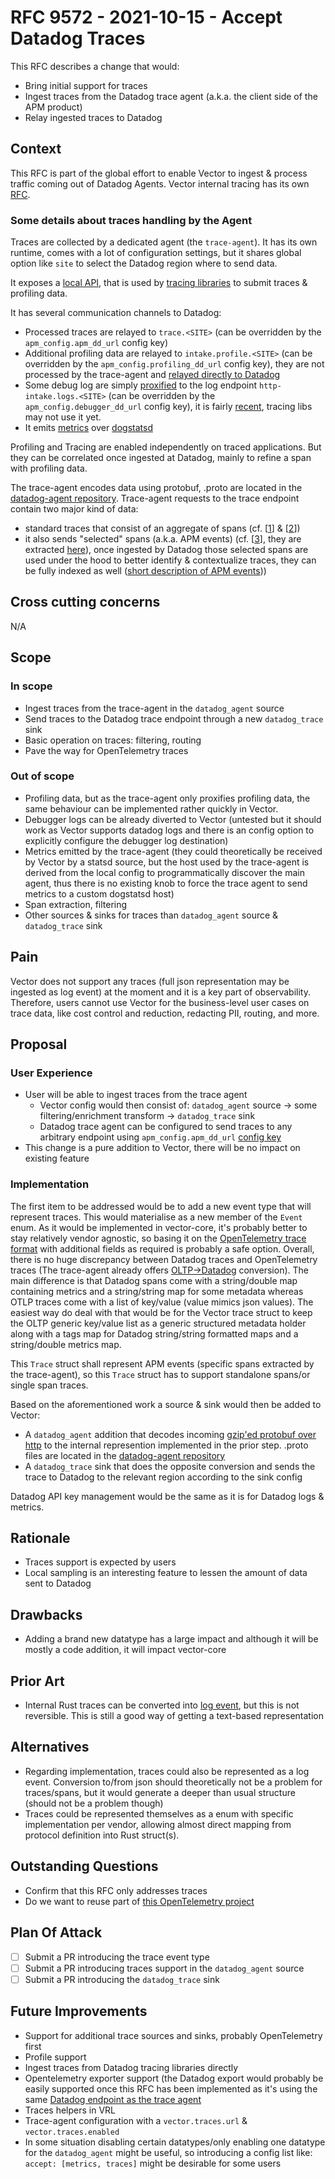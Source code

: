 # RFC 9572 - 2021-10-15 - Accept Datadog Traces

This RFC describes a change that would:

* Bring initial support for traces
* Ingest traces from the Datadog trace agent (a.k.a. the client side of the APM product)
* Relay ingested traces to Datadog

## Context

This RFC is part of the global effort to enable Vector to ingest & process traffic coming out of Datadog Agents. Vector
internal tracing has its own
[RFC](https://github.com/vectordotdev/vector/blob/97f8eb7/rfcs/2021-08-13-8025-internal-tracing.md).

### Some details about traces handling by the Agent

Traces are collected by a dedicated agent (the `trace-agent`). It has its own runtime, comes with a lot of configuration
settings, but it shares global option like `site` to select the Datadog region where to send data.

It exposes a [local API](https://github.com/DataDog/datadog-agent/blob/main/pkg/trace/api/endpoints.go), that is used by
[tracing
libraries](https://docs.datadoghq.com/developers/community/libraries/#apm--continuous-profiler-client-libraries) to
submit traces & profiling data.

It has several communication channels to Datadog:

* Processed traces are relayed to `trace.<SITE>` (can be overridden by the `apm_config.apm_dd_url` config key)
* Additional profiling data are relayed to `intake.profile.<SITE>` (can be overridden by the
  `apm_config.profiling_dd_url` config key), they are not processed by the trace-agent and [relayed directly to
  Datadog](https://github.com/DataDog/datadog-agent/blob/44eec15/pkg/trace/api/endpoints.go#L83-L86)
* Some debug log are simply
  [proxified](https://github.com/DataDog/datadog-agent/blob/44eec15/pkg/trace/api/endpoints.go#L96-L98) to the log
  endpoint `http-intake.logs.<SITE>` (can be overridden by the `apm_config.debugger_dd_url` config key), it is fairly
  [recent](https://github.com/DataDog/datadog-agent/blob/7.31.x/CHANGELOG.rst?plain=1#L60), tracing libs may not use it
  yet.
* It emits [metrics](https://docs.datadoghq.com/tracing/troubleshooting/agent_apm_metrics/) over
  [dogstatsd](https://github.com/DataDog/datadog-agent/tree/44eec15/pkg/trace/metrics)

Profiling and Tracing are enabled independently on traced applications. But they can be correlated once ingested at
Datadog, mainly to refine a span with profiling data.

The trace-agent encodes data using protobuf, .proto are located in the [datadog-agent
repository](https://github.com/DataDog/datadog-agent/blob/0a19a75/pkg/trace/pb/trace_payload.proto). Trace-agent
requests to the trace endpoint contain two major kind of data:

* standard traces that consist of an aggregate of spans (cf.
  [[1](https://github.com/DataDog/datadog-agent/blob/0a19a75/pkg/trace/pb/trace_payload.proto#L11)] &
  [[2](https://github.com/DataDog/datadog-agent/blob/0a19a75/pkg/trace/pb/trace.proto#L7-L12)])
* it also sends "selected" spans (a.k.a. APM events) (cf.
  [[3](https://github.com/DataDog/datadog-agent/blob/0a19a75/pkg/trace/pb/trace_payload.proto#L12)], they are extracted
  [here](https://github.com/DataDog/datadog-agent/blob/0a19a75/pkg/trace/event/processor.go#L47-L91)), once ingested by
  Datadog those selected spans are used under the hood to better identify & contextualize traces, they can be fully
  indexed as well ([short description of APM
  events](https://github.com/DataDog/datadog-agent/blob/e081bed/pkg/trace/event/doc.go)))

## Cross cutting concerns

N/A

## Scope

### In scope

* Ingest traces from the trace-agent in the `datadog_agent` source
* Send traces to the Datadog trace endpoint through a new `datadog_trace` sink
* Basic operation on traces: filtering, routing
* Pave the way for OpenTelemetry traces

### Out of scope

* Profiling data, but as the trace-agent only proxifies profiling data, the same behaviour can be implemented rather
  quickly in Vector.
* Debugger logs can be already diverted to Vector (untested but it should work as Vector supports datadog logs and there
  is an config option to explicitly configure the debugger log destination)
* Metrics emitted by the trace-agent (they could theoretically be received by Vector by a statsd source, but the host
  used by the trace-agent is derived from the local config to programmatically discover the main agent, thus there is no
  existing knob to force the trace agent to send metrics to a custom dogstatsd host)
* Span extraction, filtering
* Other sources & sinks for traces than `datadog_agent` source & `datadog_trace` sink

## Pain

Vector does not support any traces (full json representation may be ingested as log event) at the moment and it is a
key part of observability. Therefore, users cannot use Vector for the business-level user cases on trace data, like
cost control and reduction, redacting PII, routing, and more.

## Proposal

### User Experience

* User will be able to ingest traces from the trace agent
  * Vector config would then consist of: `datadog_agent` source -> some filtering/enrichment transform ->
    `datadog_trace` sink
  * Datadog trace agent can be configured to send traces to any arbitrary endpoint using `apm_config.apm_dd_url` [config
    key](https://github.com/DataDog/datadog-agent/blob/34a5589/pkg/config/apm.go#L61-L87)
* This change is a pure addition to Vector, there will be no impact on existing feature

### Implementation

The first item to be addressed would be to add a new event type that will represent traces. This would materialise as a
new member of the `Event` enum. As it would be implemented in vector-core, it's probably better to stay relatively
vendor agnostic, so basing it on the [OpenTelemetry trace
format](https://github.com/open-telemetry/opentelemetry-proto/blob/main/opentelemetry/proto/trace/v1/trace.proto) with
additional fields as required is probably a safe option. Overall, there is no huge discrepancy between Datadog traces
and OpenTelemetry traces (The trace-agent already offers
[OLTP->Datadog](https://github.com/DataDog/datadog-agent/blob/637b43e/pkg/trace/api/otlp.go#L305-L377) conversion). The
main difference is that Datadog spans come with a string/double map containing metrics and a string/string map for some
metadata whereas OTLP traces come with a list of key/value (value mimics json values). The easiest way do deal with that
would be for the Vector trace struct to keep the OLTP generic key/value list as a generic structured metadata holder
along with a tags map for Datadog string/string formatted maps and a string/double metrics map.

This `Trace` struct shall represent APM events (specific spans extracted by the trace-agent), so this `Trace` struct has
to support standalone spans/or single span traces.

Based on the aforementioned work a source & sink would then be added to Vector:

* A `datadog_agent` addition that decodes incoming [gzip'ed protobuf over
  http](https://github.com/DataDog/datadog-agent/blob/8b63d85/pkg/trace/writer/trace.go#L230-L269) to the internal
  represention implemented in the prior step. .proto files are located in the [datadog-agent
  repository](https://github.com/DataDog/datadog-agent/blob/0a19a75/pkg/trace/pb/trace_payload.proto)
* A `datadog_trace` sink that does the opposite conversion and sends the trace to Datadog to the relevant region
  according to the sink config

Datadog API key management would be the same as it is for Datadog logs & metrics.

## Rationale

* Traces support is expected by users
* Local sampling is an interesting feature to lessen the amount of data sent to Datadog

## Drawbacks

* Adding a brand new datatype has a large impact and although it will be mostly a code addition, it will impact
  vector-core

## Prior Art

* Internal Rust traces can be converted into [log
  event](https://github.com/vectordotdev/vector/blob/bd3d58c/lib/vector-core/src/event/log_event.rs#L402-L432), but this
  is not reversible. This is still a good way of getting a text-based representation

## Alternatives

* Regarding implementation, traces could also be represented as a log event. Conversion to/from json should
  theoretically not be a problem for traces/spans, but it would generate a deeper than usual structure (should not be a
  problem though)
* Traces could be represented themselves as a enum with specific implementation per vendor, allowing almost direct
  mapping from protocol definition into Rust struct(s).

## Outstanding Questions

* Confirm that this RFC only addresses traces
* Do we want to reuse part of [this OpenTelemetry project](https://github.com/open-telemetry/opentelemetry-rust)

## Plan Of Attack

* [ ] Submit a PR introducing the trace event type
* [ ] Submit a PR introducing traces support in the `datadog_agent` source
* [ ] Submit a PR introducing the `datadog_trace` sink

## Future Improvements

* Support for additional trace sources and sinks, probably OpenTelemetry first
* Profile support
* Ingest traces from Datadog tracing libraries directly
* Opentelemetry exporter support (the Datadog export would probably be easily supported once this RFC has been
  implemented as it's using the same [Datadog endpoint as the trace
  agent](https://github.com/open-telemetry/opentelemetry-collector-contrib/blob/04f97ec/exporter/datadogexporter/config/config.go#L288-L290)
* Traces helpers in VRL
* Trace-agent configuration with a `vector.traces.url` & `vector.traces.enabled`
* In some situation disabling certain datatypes/only enabling one datatype for the `datadog_agent` might be useful, so
  introducing a config list like: `accept: [metrics, traces]` might be desirable for some users
